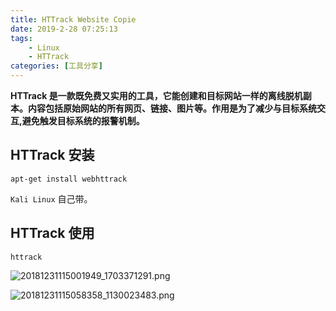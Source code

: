 ```yaml
---
title: HTTrack Website Copie
date: 2019-2-28 07:25:13
tags:
    - Linux
    - HTTrack
categories: [工具分享]
---
```


**HTTrack 是一款既免费又实用的工具，它能创建和目标网站一样的离线脱机副本。内容包括原始网站的所有网页、链接、图片等。作用是为了减少与目标系统交互,避免触发目标系统的报警机制。**

<!-- more -->

## HTTrack 安装

```
apt-get install webhttrack
```
`Kali Linux` 自己带。


## HTTrack 使用

```
httrack
```
![20181231115001949_1703371291.png][1]

![20181231115058358_1130023483.png][2]


  [1]: https://snasec.oss-cn-beijing.aliyuncs.com/typecho/2019/02/28/57776425450447/20181231115001949_1703371291.png
  [2]: https://snasec.oss-cn-beijing.aliyuncs.com/typecho/2019/02/28/578982495873758/20181231115058358_1130023483.png